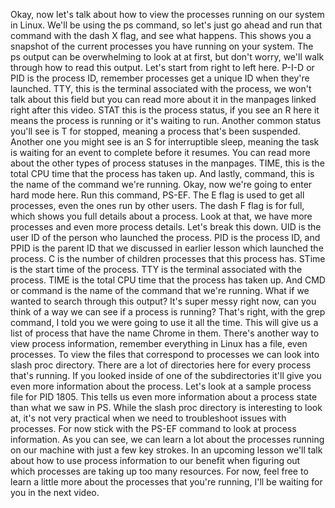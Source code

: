 Okay, now let's talk about how to view the processes running on our system in
Linux. We'll be using the ps command, so let's just go ahead and run that
command with the dash X flag, and see what happens. This shows you a snapshot of
the current processes you have running on your system. The ps output can be
overwhelming to look at at first, but don't worry, we'll walk through how to
read this output. Let's start from right to left here. P-I-D or PID is the
process ID, remember processes get a unique ID when they're launched. TTY, this
is the terminal associated with the process, we won't talk about this field but
you can read more about it in the manpages linked right after this video. STAT
this is the process status, if you see an R here it means the process is running
or it's waiting to run. Another common status you'll see is T for stopped,
meaning a process that's been suspended. Another one you might see is an S for
interruptible sleep, meaning the task is waiting for an event to complete before
it resumes. You can read more about the other types of process statuses in the
manpages. TIME, this is the total CPU time that the process has taken up. And
lastly, command, this is the name of the command we're running. Okay, now we're
going to enter hard mode here. Run this command, PS-EF. The E flag is used to
get all processes, even the ones run by other users. The dash F flag is for
full, which shows you full details about a process. Look at that, we have more
processes and even more process details. Let's break this down. UID is the user
ID of the person who launched the process. PID is the process ID, and PPID is
the parent ID that we discussed in earlier lesson which launched the process. C
is the number of children processes that this process has. STime is the start
time of the process. TTY is the terminal associated with the process. TIME is
the total CPU time that the process has taken up. And CMD or command is the name
of the command that we're running. What if we wanted to search through this
output? It's super messy right now, can you think of a way we can see if a
process is running? That's right, with the grep command, I told you we were
going to use it all the time. This will give us a list of process that have the
name Chrome in them. There's another way to view process information, remember
everything in Linux has a file, even processes. To view the files that
correspond to processes we can look into slash proc directory. There are a lot
of directories here for every process that's running. If you looked inside of
one of the subdirectories it'll give you even more information about the
process. Let's look at a sample process file for PID 1805. This tells us even
more information about a process state than what we saw in PS. While the slash
proc directory is interesting to look at, it's not very practical when we need
to troubleshoot issues with processes. For now stick with the PS-EF command to
look at process information. As you can see, we can learn a lot about the
processes running on our machine with just a few key strokes. In an upcoming
lesson we'll talk about how to use process information to our benefit when
figuring out which processes are taking up too many resources. For now, feel
free to learn a little more about the processes that you're running, I'll be
waiting for you in the next video.